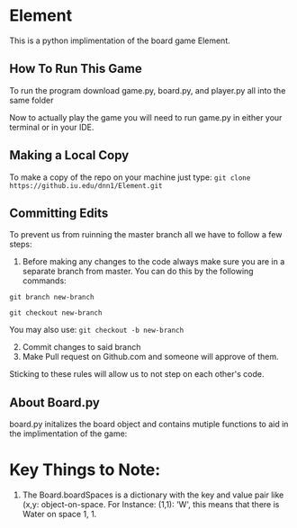 # Element

This is a python implimentation of the board game Element.

## How To Run This Game

To run the program download game.py, board.py, and player.py all into the same folder

Now to actually play the game you will need to run game.py in either your terminal or in your IDE.

## Making a Local Copy

To make a copy of the repo on your machine just type:
`git clone https://github.iu.edu/dnn1/Element.git`

## Committing Edits

To prevent us from ruinning the master branch all we have to follow a few steps:

1. Before making any changes to the code always make sure you are in a separate branch from master. You can do this by the following commands:

`git branch new-branch`

`git checkout new-branch`

You may also use:
`git checkout -b new-branch`

2. Commit changes to said branch
3. Make Pull request on Github.com and someone will approve of them.

Sticking to these rules will allow us to not step on each other's code.

## About Board.py

board.py initalizes the board object and contains mutiple functions to aid in the implimentation of the game:

# Key Things to Note:

1.  The Board.boardSpaces is a dictionary with the key and value pair like (x,y: object-on-space. For Instance: (1,1): 'W', this means that there is Water on space 1, 1.
